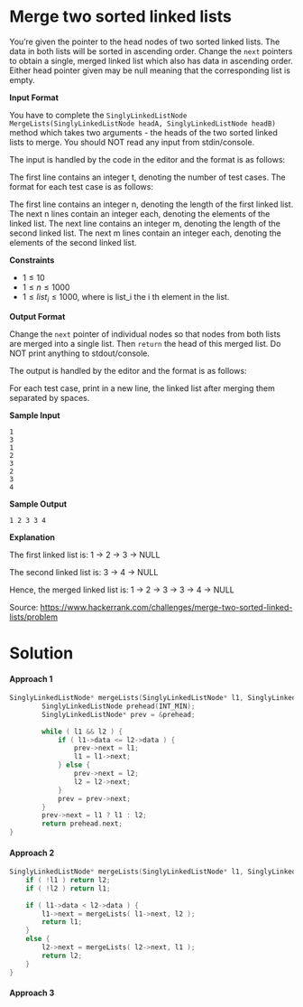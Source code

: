 # Merge two sorted linked lists

You’re given the pointer to the head nodes of two sorted linked lists. The data in both lists will be sorted in ascending order. Change the `next` pointers to obtain a single, merged linked list which also has data in ascending order. Either head pointer given may be null meaning that the corresponding list is empty.

**Input Format**

You have to complete the `SinglyLinkedListNode MergeLists(SinglyLinkedListNode headA, SinglyLinkedListNode headB)` method which takes two arguments - the heads of the two sorted linked lists to merge. You should NOT read any input from stdin/console.

The input is handled by the code in the editor and the format is as follows:

The first line contains an integer t, denoting the number of test cases.
The format for each test case is as follows:

The first line contains an integer n, denoting the length of the first linked list.
The next n lines contain an integer each, denoting the elements of the linked list.
The next line contains an integer m, denoting the length of the second linked list.
The next m lines contain an integer each, denoting the elements of the second linked list.

**Constraints**

- $1 \leq 10$
- $1 \leq n \leq 1000$
- $1 \leq list_i \leq 1000$, where is list_i the i th element in the list.

**Output Format**

Change the `next` pointer of individual nodes so that nodes from both lists are merged into a single list. Then `return` the head of this merged list. Do NOT print anything to stdout/console.

The output is handled by the editor and the format is as follows:

For each test case, print in a new line, the linked list after merging them separated by spaces.

**Sample Input**

```
1
3
1
2
3
2
3
4
```

**Sample Output**

```
1 2 3 3 4 
```

**Explanation**

The first linked list is: 1 -> 2 -> 3 -> NULL

The second linked list is: 3 -> 4 -> NULL

Hence, the merged linked list is: 1 -> 2 -> 3 -> 3 -> 4 -> NULL

Source: https://www.hackerrank.com/challenges/merge-two-sorted-linked-lists/problem



# Solution

#### Approach 1

```c++
SinglyLinkedListNode* mergeLists(SinglyLinkedListNode* l1, SinglyLinkedListNode* l2) {
        SinglyLinkedListNode prehead(INT_MIN);
        SinglyLinkedListNode* prev = &prehead;
        
        while ( l1 && l2 ) {
            if ( l1->data <= l2->data ) {
                prev->next = l1;
                l1 = l1->next;
            } else {
                prev->next = l2;
                l2 = l2->next;
            }
            prev = prev->next;
        }
        prev->next = l1 ? l1 : l2;
        return prehead.next;
}
```

#### Approach 2

```c++
SinglyLinkedListNode* mergeLists(SinglyLinkedListNode* l1, SinglyLinkedListNode* l2) {
    if ( !l1 ) return l2;
    if ( !l2 ) return l1;
    
    if ( l1->data < l2->data ) {
        l1->next = mergeLists( l1->next, l2 );
        return l1;
    }
    else {
        l2->next = mergeLists( l2->next, l1 );
        return l2;
    }
}
```

#### Approach 3

```c++

```

